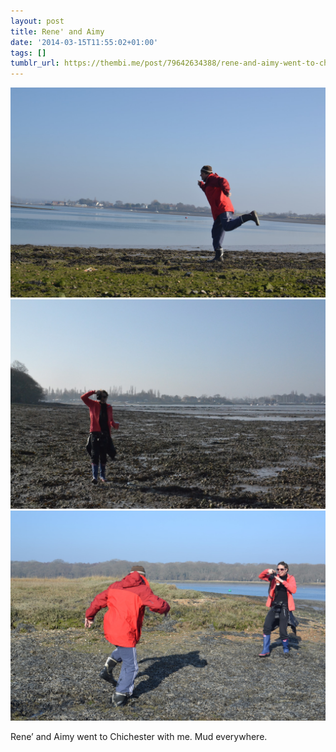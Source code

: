 ```yaml
---
layout: post
title: Rene' and Aimy
date: '2014-03-15T11:55:02+01:00'
tags: []
tumblr_url: https://thembi.me/post/79642634388/rene-and-aimy-went-to-chichester-with-me-mud
---
```

 ![](/files/tumblr_n2h4zqtkSD1tq106bo1_1280.jpg)  
 ![](/files/tumblr_n2h4zqtkSD1tq106bo2_1280.jpg)  
 ![](/files/tumblr_n2h4zqtkSD1tq106bo3_1280.jpg)  
  

Rene’ and Aimy went to Chichester with me. Mud everywhere.

